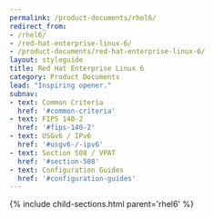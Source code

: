 ```yaml
---
permalink: /product-documents/rhel6/
redirect_from:
- /rhel6/
- /red-hat-enterprise-linux-6/
- /product-documents/red-hat-enterprise-linux-6/
layout: styleguide
title: Red Hat Enterprise Linux 6
category: Product Documents
lead: "Inspiring opener."
subnav:
- text: Common Criteria
  href: '#common-criteria'
- text: FIPS 140-2
  href: '#fips-140-2'
- text: USGv6 / IPv6
  href: '#usgv6-/-ipv6'
- text: Section 508 / VPAT
  href: '#section-508'
- text: Configuration Guides
  href: '#configuration-guides'
---
```


{% include child-sections.html parent='rhel6' %}
